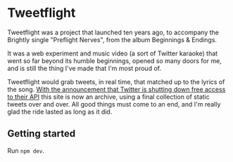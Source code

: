 # Tweetflight

Tweetflight was a project that launched ten years ago, to accompany the Brightly single "Preflight Nerves", from the album Beginnings & Endings.

It was a web experiment and music video (a sort of Twitter karaoke) that went so far beyond its humble beginnings, opened so many doors for me, and is still the thing I've made that I'm most proud of.

Tweetflight would grab tweets, in real time, that matched up to the lyrics of the song. [With the announcement that Twitter is shutting down free access to their API](https://twitter.com/TwitterDev/status/1621026986784337922) this site is now an archive, using a final collection of static tweets over and over. All good things must come to an end, and I'm really glad the ride lasted as long as it did.

## Getting started

Run `npm dev`.
